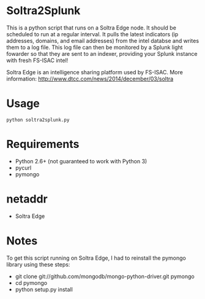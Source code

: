# Soltra2Splunk
This is a python script that runs on a Soltra Edge node. It should be scheduled to run at a regular interval. It pulls the latest indicators (ip addresses, domains, and email addresses) from the intel databse and writes them to a log file. This log file can then be monitored by a Splunk light fowarder so that they are sent to an indexer, providing your Splunk instance with fresh FS-ISAC intel!

Soltra Edge is an intelligence sharing platform used by FS-ISAC. More information: http://www.dtcc.com/news/2014/december/03/soltra

# Usage
```
python soltra2splunk.py
```

# Requirements
* Python 2.6+ (not guaranteed to work with Python 3)
* pycurl
* pymongo
# netaddr
* Soltra Edge

# Notes
To get this script running on Soltra Edge, I had to reinstall the pymongo library using these steps:
* git clone git://github.com/mongodb/mongo-python-driver.git pymongo
* cd pymongo
* python setup.py install